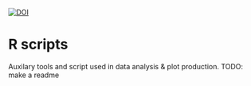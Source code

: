 [![DOI](https://zenodo.org/badge/96409913.svg)](https://zenodo.org/badge/latestdoi/96409913)

# R scripts
Auxilary tools and script used in data analysis & plot production.
TODO: make a readme
